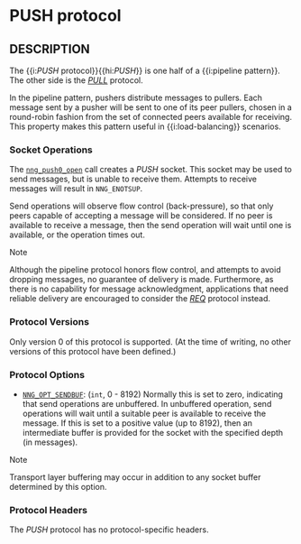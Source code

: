 # PUSH protocol

## DESCRIPTION

The {{i:*PUSH* protocol}}{{hi:*PUSH*}} is one half of a {{i:pipeline pattern}}.
The other side is the [_PULL_][pull] protocol.

In the pipeline pattern, pushers distribute messages to pullers.
Each message sent by a pusher will be sent to one of its peer pullers,
chosen in a round-robin fashion
from the set of connected peers available for receiving.
This property makes this pattern useful in {{i:load-balancing}} scenarios.

### Socket Operations

The [`nng_push0_open`][nng_push_open] call creates a _PUSH_ socket.
This socket may be used to send messages, but is unable to receive them.
Attempts to receive messages will result in `NNG_ENOTSUP`.

Send operations will observe flow control (back-pressure), so that
only peers capable of accepting a message will be considered.
If no peer is available to receive a message, then the send operation will
wait until one is available, or the operation times out.

> [!NOTE]
> Although the pipeline protocol honors flow control, and attempts
> to avoid dropping messages, no guarantee of delivery is made.
> Furthermore, as there is no capability for message acknowledgment,
> applications that need reliable delivery are encouraged to consider the
> [_REQ_][req] protocol instead.

### Protocol Versions

Only version 0 of this protocol is supported.
(At the time of writing, no other versions of this protocol have been defined.)

### Protocol Options

- [`NNG_OPT_SENDBUF`][NNG_OPT_SENDBUF]:
  (`int`, 0 - 8192)
  Normally this is set to zero, indicating that send operations are unbuffered.
  In unbuffered operation, send operations will wait until a suitable peer is available to receive the message.
  If this is set to a positive value (up to 8192), then an intermediate buffer is
  provided for the socket with the specified depth (in messages).

> [!NOTE]
> Transport layer buffering may occur in addition to any socket
> buffer determined by this option.

### Protocol Headers

The _PUSH_ protocol has no protocol-specific headers.

[nng_push_open]: TODO.md
[NNG_OPT_SENDBUF]: TODO.md
[pull]: ./pull.md
[req]: ./req.md
